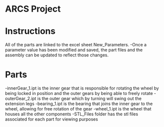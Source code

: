 # ARCS Project

# Instructions
All of the parts are linked to the excel sheet New_Parameters.
-Once a parameter value has been modified and saved, the part files and the assembly can be updated to reflect those changes.

# Parts 
-innerGear_1.ipt is the inner gear that is responsible for rotating the wheel by being locked in position and the outer gears by being able to freely rotate
-outerGear_2.ipt is the outer gear which by turning will swing out the extension legs 
-bearing_1.ipt is the bearing that joins the inner gear to the wheel, allowing for free rotation of the gear
-wheel_1.ipt is the wheel that houses all the other components
-STL_Files folder has the stl files associated for each part for viewing purposes

